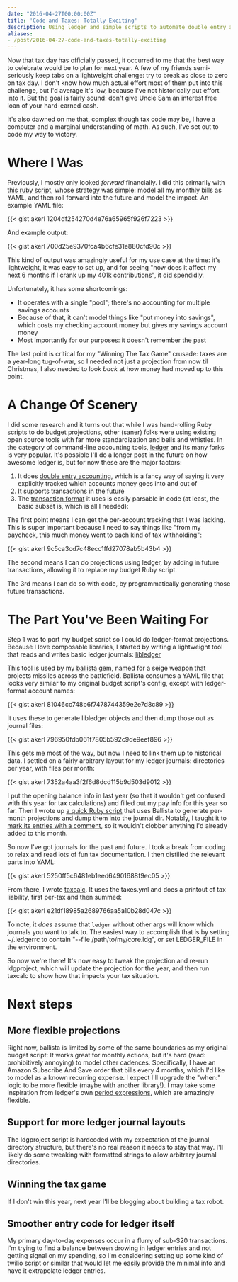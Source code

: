 ```yaml
---
date: "2016-04-27T00:00:00Z"
title: 'Code and Taxes: Totally Exciting'
description: Using ledger and simple scripts to automate double entry accounting
aliases:
- /post/2016-04-27-code-and-taxes-totally-exciting
---
```


Now that tax day has officially passed, it occurred to me that the best way to celebrate would be to plan for next year. A few of my friends semi-seriously keep tabs on a lightweight challenge: try to break as close to zero on tax day. I don't know how much actual effort most of them put into this challenge, but I'd average it's low, because I've not historically put effort into it. But the goal is fairly sound: don't give Uncle Sam an interest free loan of your hard-earned cash.

It's also dawned on me that, complex though tax code may be, I have a computer and a marginal understanding of math. As such, I've set out to code my way to victory.

<!--more-->

Where I Was
===========

Previously, I mostly only looked *forward* financially. I did this primarily with [this ruby script](https://github.com/akerl/scripts/blob/master/old/budget), whose strategy was simple: model all my monthly bills as YAML, and then roll forward into the future and model the impact. An example YAML file:

{{< gist akerl 1204df254270d4e76a65965f926f7223 >}}

And example output:

{{< gist akerl 700d25e9370fca4b6cfe31e880cfd90c >}}

This kind of output was amazingly useful for my use case at the time: it's lightweight, it was easy to set up, and for seeing "how does it affect my next 6 months if I crank up my 401k contributions", it did spendidly.

Unfortunately, it has some shortcomings:

* It operates with a single "pool"; there's no accounting for multiple savings accounts
* Because of that, it can't model things like "put money into savings", which costs my checking account money but gives my savings account money
* Most importantly for our purposes: it doesn't remember the past

The last point is critical for my "Winning The Tax Game" crusade: taxes are a year-long tug-of-war, so I needed not just a projection from now til Christmas, I also needed to look *back* at how money had moved up to this point.

A Change Of Scenery
============

I did some research and it turns out that while I was hand-rolling Ruby scripts to do budget projections, other (saner) folks were using existing open source tools with far more standardization and bells and whistles. In the category of command-line accounting tools, [ledger](http://www.ledger-cli.org/) and its many forks is very popular. It's possible I'll do a longer post in the future on how awesome ledger is, but for now these are the major factors:

1. It does [double entry accounting](https://en.wikipedia.org/wiki/Double-entry_bookkeeping_system), which is a fancy way of saying it very explicitly tracked which accounts money goes into and out of
2. It supports transactions in the future
3. The [transaction format](http://www.ledger-cli.org/3.0/doc/ledger3.html#Basic-format) it uses is easily parsable in code (at least, the basic subset is, which is all I needed): 

The first point means I can get the per-account tracking that I was lacking. This is super important because I need to say things like "from my paycheck, this much money went to each kind of tax withholding":

{{< gist akerl 9c5ca3cd7c48ecc1ffd27078ab5b43b4 >}}

The second means I can do projections using ledger, by adding in future transactions, allowing it to replace my budget Ruby script.

The 3rd means I can do so with code, by programmatically generating those future transactions.

The Part You've Been Waiting For
=======================

Step 1 was to port my budget script so I could do ledger-format projections. Because I love composable libraries, I started by writing a lightweight tool that reads and writes basic ledger journals: [libledger](https://github.com/akerl/libledger)

This tool is used by my [ballista](https://github.com/akerl/ballista) gem, named for a seige weapon that projects missiles across the battlefield. Ballista consumes a YAML file that looks very similar to my original budget script's config, except with ledger-format account names:

{{< gist akerl 81046cc748b6f7478744359e2e7d8c89 >}}

It uses these to generate libledger objects and then dump those out as journal files:

{{< gist akerl 796950fdb061f7805b592c9de9eef896 >}}

This gets me most of the way, but now I need to link them up to historical data. I settled on a fairly arbitrary layout for my ledger journals: directories per year, with files per month:

{{< gist akerl 7352a4aa3f2f6d8dcd115b9d503d9012 >}}

I put the opening balance info in last year (so that it wouldn't get confused with this year for tax calculations) and filled out my pay info for this year so far. Then I wrote up [a quick Ruby script](https://github.com/akerl/ledgerhelpers/blob/master/ldgproject) that uses Ballista to generate per-month projections and dump them into the journal dir. Notably, I taught it to [mark its entries with a comment](https://github.com/akerl/ledgerhelpers/blob/b69b01d2cb2d6fcabacb560af8e8bc371b3dc6d4/ldgproject#L32), so it wouldn't clobber anything I'd already added to this month.

So now I've got journals for the past and future. I took a break from coding to relax and read lots of fun tax documentation. I then distilled the relevant parts into YAML:

{{< gist akerl 5250ff5c6481eb1eed64901688f9ec05 >}}

From there, I wrote [taxcalc](https://github.com/akerl/ledgerhelpers/blob/master/taxcalc). It uses the taxes.yml and does a printout of tax liability, first per-tax and then summed:

{{< gist akerl e21df18985a2689766aa5a10b28d047c >}}

To note, it *does* assume that `ledger` without other args will know which journals you want to talk to. The easiest way to accomplish that is by setting ~/.ledgerrc to contain "--file /path/to/my/core.ldg", or set LEDGER_FILE in the environment.

So now we're there! It's now easy to tweak the projection and re-run ldgproject, which will update the projection for the year, and then run taxcalc to show how that impacts your tax situation.

Next steps
==========

More flexible projections
-------------

Right now, ballista is limited by some of the same boundaries as my original budget script: It works great for monthly actions, but it's hard (read: prohibitively annoying) to model other cadences. Specifically, I have an Amazon Subscribe And Save order that bills every 4 months, which I'd like to model as a known recurring expense. I expect I'll upgrade the "when:" logic to be more flexible (maybe with another library!). I may take some inspiration from ledger's own [period expressions](http://www.ledger-cli.org/3.0/doc/ledger3.html#Period-Expressions), which are amazingly flexible.

Support for more ledger journal layouts
--------

The ldgproject script is hardcoded with my expectation of the journal directory structure, but there's no real reason it needs to stay that way. I'll likely do some tweaking with formatted strings to allow arbitrary journal directories.

Winning the tax game
-------------

If I don't win this year, next year I'll be blogging about building a tax robot.

Smoother entry code for ledger itself
---------

My primary day-to-day expenses occur in a flurry of sub-$20 transactions. I'm trying to find a balance between drowing in ledger entries and not getting signal on my spending, so I'm considering setting up some kind of twilio script or similar that would let me easily provide the minimal info and have it extrapolate ledger entries.

